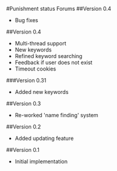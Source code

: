 #Punishment status Forums
##Version 0.4
* Bug fixes

##Version 0.4
* Multi-thread support
* New keywords
* Refined keyword searching
* Feedback if user does not exist
* Timeout cookies

###Version 0.31
* Added new keywords

##Version 0.3
* Re-worked 'name finding' system

##Version 0.2
* Added updating feature

##Version 0.1
* Initial implementation
